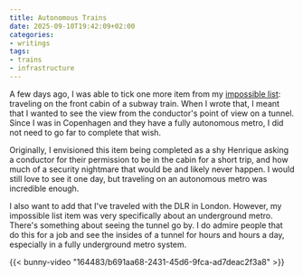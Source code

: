 ```yaml
---
title: Autonomous Trains
date: 2025-09-10T19:42:09+02:00
categories:
- writings
tags:
- trains
- infrastructure
---
```


A few days ago, I was able to tick one more item from my [impossible list](/impossible-list/): traveling on the front cabin of a subway train. When I wrote that, I meant that I wanted to see the view from the conductor's point of view on a tunnel. Since I was in Copenhagen and they have a fully autonomous metro, I did not need to go far to complete that wish.

Originally, I envisioned this item being completed as a shy Henrique asking a conductor for their permission to be in the cabin for a short trip, and how much of a security nightmare that would be and likely never happen. I would still love to see it one day, but traveling on an autonomous metro was incredible enough.

I also want to add that I've traveled with the DLR in London. However, my impossible list item was very specifically about an underground metro. There's something about seeing the tunnel go by. I do admire people that do this for a job and see the insides of a tunnel for hours and hours a day, especially in a fully underground metro system.

{{< bunny-video "164483/b691aa68-2431-45d6-9fca-ad7deac2f3a8" >}}
